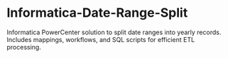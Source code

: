 # Informatica-Date-Range-Split
Informatica PowerCenter solution to split date ranges into yearly records. Includes mappings, workflows, and SQL scripts for efficient ETL processing.
